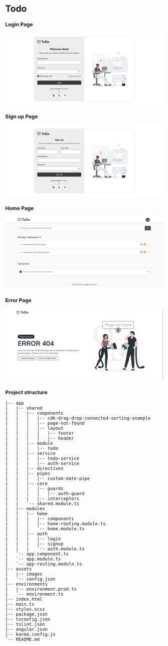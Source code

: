# Todo

### Login Page 
<img alt='App Screen' src='images/login-page.png'/>

### Sign up Page 
<img alt='App Screen' src='images/signup-page.png'/>

### Home Page 
<img alt='App Screen' src='images/home-screen-page.png'/>

### Error Page 
<img alt='App Screen' src='images/error-page-todo.png'/>


### Project structure
<pre>
|-- app
|   |-- shared
|   |   |-- components
|   |   |   |-- cdk-drag-drop-connected-sorting-example
|   |   |   |-- page-not-found
|   |   |   |-- layout
|   |   |   |   |-- footer
|   |   |   |   |-- header
|   |   |-- module
|   |   |   |-- todo
|   |   |-- service
|   |   |   |-- todo-service
|   |   |   |-- auth-service
|   |   |-- directives
|   |   |-- pipes
|   |   |   |-- custom-date-pipe
|   |   |-- core
|   |   |   |-- guards
|   |   |   |   |-- auth-guard
|   |   |   |-- interceptors
|   |   `-- shared.module.ts
|   |-- modules
|   |   |-- home
|   |   |   |-- components
|   |   |   |-- home-routing.module.ts
|   |   |   `-- home.module.ts
|   |   |-- auth
|   |   |   |-- login
|   |   |   |-- signup
|   |   |   `-- auth.module.ts
|   `-- app.component.ts
|   `-- app.module.ts
|   `-- app-routing.module.ts
|-- assets
|   |-- images
|   `-- config.json
|-- environments
|   |-- environment.prod.ts
|   `-- environment.ts
|-- index.html
|-- main.ts
|-- styles.scss
|-- package.json
|-- tsconfig.json
|-- tslint.json
|-- angular.json
|-- karma.config.js
`-- README.md
</pre>
